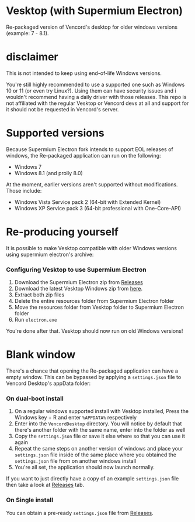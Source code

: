 # Vesktop (with Supermium Electron)
Re-packaged version of Vencord's desktop for older windows versions (example: 7 - 8.1).

# disclaimer
This is not intended to keep using end-of-life Windows versions. 

You're still highly recommended to use a supported one such as Windows 10 or 11 (or even try Linux?). Using them can have security issues and i wouldn't recommend having a daily driver with those releases. This repo is not affiliated with the regular Vesktop or Vencord devs at all and support for it should not be requested in Vencord's server.

# Supported versions
Because Supermium Electron fork intends to support EOL releases of windows, the Re-packaged application can run on the following:
* Windows 7
* Windows 8.1 (and prolly 8.0)

At the moment, earlier versions aren't supported without modifications. Those include:
* Windows Vista Service pack 2 (64-bit with Extended Kernel)
* Windows XP Service pack 3 (64-bit professional with One-Core-API)

# Re-producing yourself
It is possible to make Vesktop compatible with older Windows versions using supermium electron's archive:

### Configuring Vesktop to use Supermium Electron
1. Download the Supermium Electron zip from [Releases](https://github.com/win32ss/supermium-electron/releases/download/v28-testing)
2. Download the latest Vesktop Windows zip from [here](https://github.com/Vencord/Vesktop/releases).
3. Extract both zip files
4. Delete the entire resources folder from Supermium Electron folder
5. Move the resources folder from Vesktop folder to Supermium Electron folder
6. Run `electron.exe`

 You're done after that. Vesktop should now run on old Windows versions!

# Blank window
There's a chance that opening the Re-packaged application can have a empty window. This can be bypassed by applying a `settings.json` file to Vencord Desktop's appData folder:

### On dual-boot install
1. On a regular windows supported install with Vesktop installed, Press the Windows key + R and enter `%APPDATA%` respectively
2. Enter into the `VencordDesktop` directory. You will notice by default that there's another folder with the same name, enter into the folder as well
3. Copy the `settings.json` file or save it else where so that you can use it again
4. Repeat the same steps on another version of windows and place your `settings.json` file inside of the same place where you obtained the `settings.json` file from on another windows install
5. You're all set, the application should now launch normally.

If you want to just directly have a copy of an example `settings.json` file then take a look at [Releases](https://github.com/DodoGames7/Vesktop-supermium/releases) tab.


### On Single install
You can obtain a pre-ready `settings.json` file from [Releases](https://github.com/DodoGames7/Vesktop-supermium/releases).



